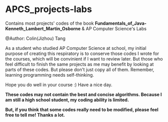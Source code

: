 # APCS_projects-labs
Contains most projects' codes of the book **Fundamentals_of_Java-Kenneth_Lambert_Martin_Osborne** &amp; AP Computer Science's Labs

@Author: Colin(Jizhou) Tang

As a student who studied AP Computer Science at school, my initial purpose of creating this respiratory is to conserve those codes I wrote for the courses, which will be convinient if I want to review later. But those who feel difficult to finish the same projects as me may benefit by looking at parts of these codes. But please don't just copy all of them. Remember, learning programming needs self-thinking. 

Hope you do well in your course :) Have a nice day.

**These codes may not contain the best and concise algorithms. Because I am still a high school student, my coding ability is limited.**

  **But, if you think that some codes really need to be modified, please feel free to tell me! Thanks a lot.**
